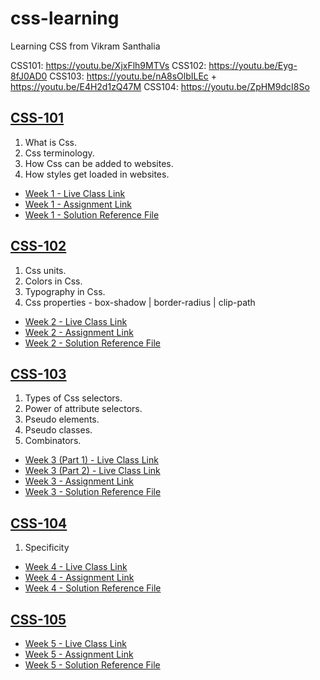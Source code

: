 # css-learning

Learning CSS from Vikram Santhalia

CSS101: https://youtu.be/XjxFlh9MTVs
CSS102: https://youtu.be/Eyg-8fJ0AD0
CSS103: https://youtu.be/nA8sOlbILEc + https://youtu.be/E4H2d1zQ47M
CSS104: https://youtu.be/ZpHM9dcI8So

## [CSS-101](./notes/CSS-101-Notes.md)

1. What is Css.
2. Css terminology.
3. How Css can be added to websites.
4. How styles get loaded in websites.

- [Week 1 - Live Class Link](https://www.youtube.com/watch?v=XjxFlh9MTVs)
- [Week 1 - Assignment Link](https://false-snowman-2ff.notion.site/Week-1-Assignment-79ad9b92636c470fab676bae1834fe49)
- [Week 1 - Solution Reference File](./solutions/CSS-101/CSS-101-Solution.md)

<!--
- [x] Identify all the inline css

  1. Remove all the inline css and add them to a internal css block.
  2. Use the browser inspector to check different properties that are applied and try changing the values.

- [x] Add external css and check the results.

  1.  `https://cdn.jsdelivr.net/npm/water.css@2/out/water.css`
  2.  `https://cdn.jsdelivr.net/npm/spcss@0.9.0`
  3.  `https://cdn.jsdelivr.net/npm/bootstrap@3.3.7/dist/css/bootstrap.min.css`
  4.  `https://latex.now.sh/style.css`
  5.  `https://unpkg.com/chota@latest`
  6.  `https://unpkg.com/mvp.css`
  7.  `https://unpkg.com/terminal.css@0.7.2/dist/terminal.min.css`
  8.  `https://unpkg.com/@sakun/system.css`

- [x] Deploy to GitHub pages

- [x] Add a file with all the screenshots with different styles

-->

## [CSS-102](./docs/CSS-102-Notes.md)

1. Css units.
2. Colors in Css.
3. Typography in Css.
4. Css properties - box-shadow | border-radius | clip-path

- [Week 2 - Live Class Link](https://www.youtube.com/watch?v=Eyg-8fJ0AD0)
- [Week 2 - Assignment Link]()
- [Week 2 - Solution Reference File](./solutions/CSS-102/index.html)

## [CSS-103]()

1. Types of Css selectors.
2. Power of attribute selectors.
3. Pseudo elements.
4. Pseudo classes.
5. Combinators.

- [Week 3 (Part 1) - Live Class Link](https://www.youtube.com/watch?v=nA8sOlbILEc)
- [Week 3 (Part 2) - Live Class Link](https://www.youtube.com/watch?v=E4H2d1zQ47M)
- [Week 3 - Assignment Link](https://false-snowman-2ff.notion.site/Week-3-module-1-Assignment-6bd5417924eb4e7d8b1769376b3b5c90)
- [Week 3 - Solution Reference File](./solutions/CSS-103/CSS-103-Solution.md)

## [CSS-104]()

1. Specificity

- [Week 4 - Live Class Link](https://youtu.be/ZpHM9dcI8So)
- [Week 4 - Assignment Link](https://false-snowman-2ff.notion.site/Week-4-Assignment-366fb571756f47d3bf337e9e45bdea4a)
- [Week 4 - Solution Reference File](./solutions/CSS-104/README.md)

## [CSS-105]()

- [Week 5 - Live Class Link](https://youtu.be/z61O5BlFlgU)
- [Week 5 - Assignment Link](https://foregoing-bongo-b41.notion.site/Assignment-5-09c4516ea21a484a836a1c358e21f69e)
- [Week 5 - Solution Reference File](./solutions/CSS-105/README.md)
